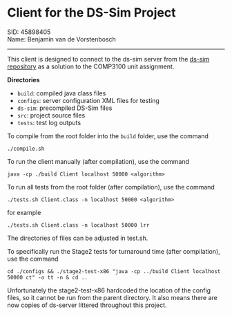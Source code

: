 # Client for the DS-Sim Project
SID: 45898405 \
Name: Benjamin van de Vorstenbosch

---

This client is designed to connect to the ds-sim server from the [ds-sim repository](https://github.com/distsys-MQ/ds-sim) as a solution to the COMP3100 unit assignment.

**Directories**
- `build`: compiled java class files
- `configs`: server configuration XML files for testing
- `ds-sim`: precompiled DS-Sim files
- `src`: project source files
- `tests`: test log outputs

To compile from the root folder into the `build` folder, use the command 
```
./compile.sh
```

To run the client manually (after compilation), use the command
```
java -cp ./build Client localhost 50000 <algorithm>
```


To run all tests from the root folder (after compilation), use the command 
```
./tests.sh Client.class -n localhost 50000 <algorithm>
```
for example
```
./tests.sh Client.class -n localhost 50000 lrr
```

The directories of files can be adjusted in test.sh.

To specifically run the Stage2 tests for turnaround time (after compilation), use the command
```
cd ./configs && ./stage2-test-x86 "java -cp ../build Client localhost 50000 ct" -o tt -n & cd ..
```
Unfortunately the stage2-test-x86 hardcoded the location of the config files, so it cannot be run from the parent directory. It also means there are now copies of ds-server littered throughout this project.